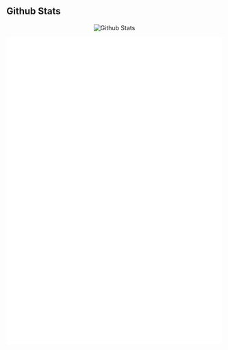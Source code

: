 
## Github Stats  

<p align="center">
  <img src="https://github-readme-stats.vercel.app/api?username=EternalTimes&show_icons=true&count_private=true&hide_border=true&theme=ambient_gradient&hide_title=true" alt="Github Stats " />
</p>


<p align="center">
  <img src="/general.svg" alt="Metrics" />
</p>
